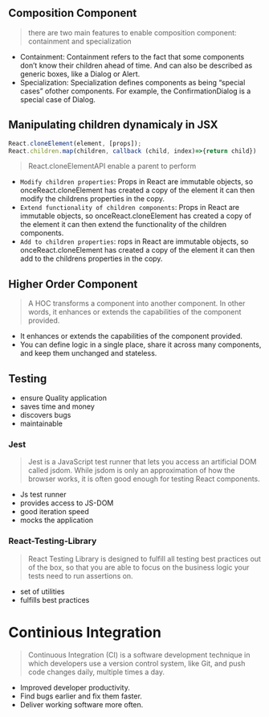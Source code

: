 ## Composition Component

> there are two main features to enable composition component: containment and specialization

- Containment: Containment refers to the fact that some components don’t know their children ahead of time. And can also be described as generic boxes, like a Dialog or Alert.
- Specialization: Specialization defines components as being “special cases” ofother components. For example, the ConfirmationDialog is a special case of Dialog.

## Manipulating children dynamicaly in JSX

```javascript
React.cloneElement(element, [props]);
React.children.map(children, callback (child, index)=>{return child})
```

> React.cloneElementAPI enable a parent to perform

- `Modify children properties`: Props in React are immutable objects, so onceReact.cloneElement has created a copy of the element it can then modify the childrens properties in the copy.
- `Extend functionality of children components`: Props in React are immutable objects, so onceReact.cloneElement has created a copy of the element it can then extend the functionality of the children components.
- `Add to children properties`: rops in React are immutable objects, so onceReact.cloneElement has created a copy of the element it can then add to the childrens properties in the copy.

## Higher Order Component

> A HOC transforms a component into another component. In other words, it enhances or extends the capabilities of the component provided.

- It enhances or extends the capabilities of the component provided.
- You can define logic in a single place, share it across many components, and keep them unchanged and stateless.

## Testing

- ensure Quality application
- saves time and money
- discovers bugs
- maintainable

### Jest

> Jest is a JavaScript test runner that lets you access an artificial DOM called jsdom. While jsdom is only an approximation of how the browser works, it is often good enough for testing React components.

- Js test runner
- provides access to JS-DOM
- good iteration speed
- mocks the application

### React-Testing-Library

> React Testing Library is designed to fulfill all testing best practices out of the box, so that you are able to focus on the business logic your tests need to run assertions on.

- set of utilities
- fulfills best practices

# Continious Integration

> Continuous Integration (CI) is a software development technique in which developers use a version control system, like Git, and push code changes daily, multiple times a day.

- Improved developer productivity.
- Find bugs earlier and fix them faster.
- Deliver working software more often.